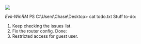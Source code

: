 ![](Maszyny/Windows/Heist/Pasted%20image%2020210916112859.png)

*Evil-WinRM* PS C:\Users\Chase\Desktop> cat todo.txt
Stuff to-do:
1. Keep checking the issues list.
2. Fix the router config.
Done:
1. Restricted access for guest user.
